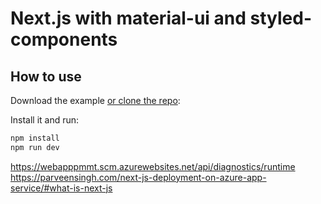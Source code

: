 # Next.js with material-ui and styled-components

## How to use

Download the example [or clone the repo](https://github.com/MarchWorks/nextjs-with-material-ui-styled-components):

Install it and run:

```sh
npm install
npm run dev
```

https://webapppmmt.scm.azurewebsites.net/api/diagnostics/runtime
https://parveensingh.com/next-js-deployment-on-azure-app-service/#what-is-next-js
